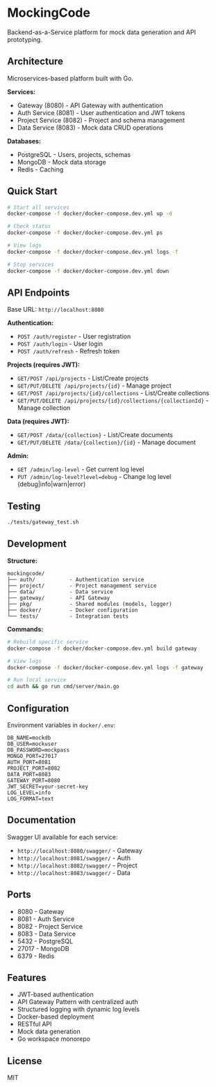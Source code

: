 # MockingCode

Backend-as-a-Service platform for mock data generation and API prototyping.

## Architecture

Microservices-based platform built with Go.

**Services:**
- Gateway (8080) - API Gateway with authentication
- Auth Service (8081) - User authentication and JWT tokens
- Project Service (8082) - Project and schema management
- Data Service (8083) - Mock data CRUD operations

**Databases:**
- PostgreSQL - Users, projects, schemas
- MongoDB - Mock data storage
- Redis - Caching

## Quick Start

```bash
# Start all services
docker-compose -f docker/docker-compose.dev.yml up -d

# Check status
docker-compose -f docker/docker-compose.dev.yml ps

# View logs
docker-compose -f docker/docker-compose.dev.yml logs -f

# Stop services
docker-compose -f docker/docker-compose.dev.yml down
```

## API Endpoints

Base URL: `http://localhost:8080`

**Authentication:**
- `POST /auth/register` - User registration
- `POST /auth/login` - User login
- `POST /auth/refresh` - Refresh token

**Projects (requires JWT):**
- `GET/POST /api/projects` - List/Create projects
- `GET/PUT/DELETE /api/projects/{id}` - Manage project
- `GET/POST /api/projects/{id}/collections` - List/Create collections
- `GET/PUT/DELETE /api/projects/{id}/collections/{collectionId}` - Manage collection

**Data (requires JWT):**
- `GET/POST /data/{collection}` - List/Create documents
- `GET/PUT/DELETE /data/{collection}/{id}` - Manage document

**Admin:**
- `GET /admin/log-level` - Get current log level
- `PUT /admin/log-level?level=debug` - Change log level (debug|info|warn|error)

## Testing

```bash
./tests/gateway_test.sh
```

## Development

**Structure:**
```
mockingcode/
├── auth/           - Authentication service
├── project/        - Project management service  
├── data/           - Data service
├── gateway/        - API Gateway
├── pkg/            - Shared modules (models, logger)
├── docker/         - Docker configuration
└── tests/          - Integration tests
```

**Commands:**
```bash
# Rebuild specific service
docker-compose -f docker/docker-compose.dev.yml build gateway

# View logs
docker-compose -f docker/docker-compose.dev.yml logs -f gateway

# Run local service
cd auth && go run cmd/server/main.go
```

## Configuration

Environment variables in `docker/.env`:

```env
DB_NAME=mockdb
DB_USER=mockuser
DB_PASSWORD=mockpass
MONGO_PORT=27017
AUTH_PORT=8081
PROJECT_PORT=8082
DATA_PORT=8083
GATEWAY_PORT=8080
JWT_SECRET=your-secret-key
LOG_LEVEL=info
LOG_FORMAT=text
```

## Documentation

Swagger UI available for each service:
- `http://localhost:8080/swagger/` - Gateway
- `http://localhost:8081/swagger/` - Auth
- `http://localhost:8082/swagger/` - Project
- `http://localhost:8083/swagger/` - Data

## Ports

- 8080 - Gateway
- 8081 - Auth Service
- 8082 - Project Service
- 8083 - Data Service
- 5432 - PostgreSQL
- 27017 - MongoDB
- 6379 - Redis

## Features

- JWT-based authentication
- API Gateway Pattern with centralized auth
- Structured logging with dynamic log levels
- Docker-based deployment
- RESTful API
- Mock data generation
- Go workspace monorepo

## License

MIT

